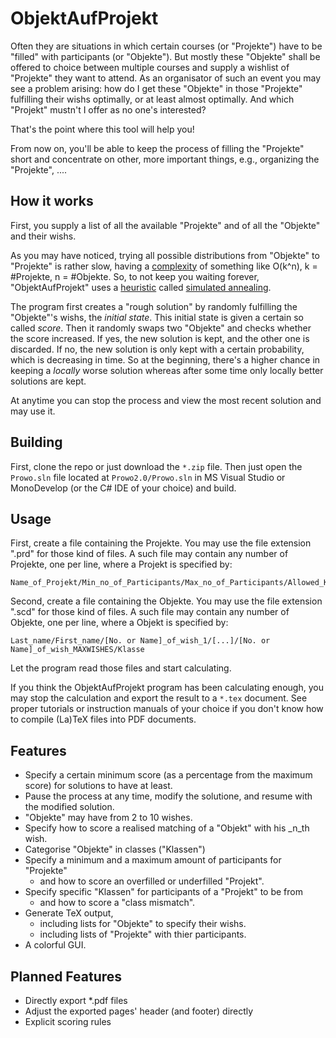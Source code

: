 ObjektAufProjekt
================
Often they are situations in which certain courses (or "Projekte") have to be "filled" with participants (or "Objekte"). 
But mostly these "Objekte" shall be offered to choice between multiple courses and supply a wishlist of "Projekte" they want to attend. As an organisator of such an event you may see a problem arising: how do I get these "Objekte" in those "Projekte" fulfilling their wishs optimally, or at least almost optimally. And which "Projekt" mustn't I offer as no one's interested?

That's the point where this tool will help you!

From now on, you'll be able to keep the process of filling the "Projekte" short and concentrate on other, more important things, e.g., organizing the "Projekte", ....

How it works
------------

First, you supply a list of all the available "Projekte" and of all the "Objekte" and their wishs. 

As you may have noticed, trying all possible distributions from "Objekte" to "Projekte" is rather slow, having a [complexity](http://en.wikipedia.org/wiki/Algorithmic_efficiency) of something like O(k^n), k = #Projekte, n = #Objekte.
So, to not keep you waiting forever, "ObjektAufProjekt" uses a [heuristic](http://en.wikipedia.org/wiki/Heuristic_algorithm) called [simulated annealing](http://en.wikipedia.org/wiki/Simulated_annealing).

The program first creates a "rough solution" by randomly fulfilling the "Objekte"'s wishs, the _initial state_. This initial state is given a certain so called _score_.
Then it randomly swaps two "Objekte" and checks whether the score increased. If yes, the new solution is kept, and the other one is discarded. If no, the new solution is only kept with a certain probability, which is decreasing in time. So at the beginning, there's a higher chance in keeping a _locally_ worse solution whereas after some time only locally better solutions are kept.

At anytime you can stop the process and view the most recent solution and may use it.

Building
--------

First, clone the repo or just download the `*.zip` file. Then just open the `Prowo.sln` file located at `Prowo2.0/Prowo.sln` in MS Visual Studio or MonoDevelop (or the C# IDE of your choice) and build.

Usage
-----

First, create a file containing the Projekte. You may use the file extension ".prd" for those kind of files.
A such file may contain any number of Projekte, one per line, where a Projekt is specified by:
```
Name_of_Projekt/Min_no_of_Participants/Max_no_of_Participants/Allowed_Klassen/Participants_not_constant/Projekt_description
```

Second, create a file containing the Objekte. You may use the file extension ".scd" for those kind of files.
A such file may contain any number of Objekte, one per line, where a Objekt is specified by:
```
Last_name/First_name/[No. or Name]_of_wish_1/[...]/[No. or Name]_of_wish_MAXWISHES/Klasse
```

Let the program read those files and start calculating.

If you think the ObjektAufProjekt program has been calculating enough, you may stop the calculation and export the result  to a `*.tex` document. See proper tutorials or instruction manuals of your choice if you don't know how to compile (La)TeX files into PDF documents.

Features
--------
* Specify a certain minimum score (as a percentage from the maximum score) for solutions to have at least.
* Pause the process at any time, modify the solutione, and resume with the modified solution.
* "Objekte" may have from 2 to 10 wishes.
* Specify how to score a realised matching of a "Objekt" with his _n_th wish.
* Categorise "Objekte" in classes ("Klassen")
* Specify a minimum and a maximum amount of participants for "Projekte"
  * and how to score an overfilled or underfilled "Projekt".
* Specify specific "Klassen" for participants of a "Projekt" to be from
  * and how to score a "class mismatch".
* Generate TeX output,
  * including lists for "Objekte" to specify their wishs.
  * including lists of "Projekte" with thier participants.
* A colorful GUI.

Planned Features
----------------
* Directly export *.pdf files
* Adjust the exported pages' header (and footer) directly
* Explicit scoring rules
